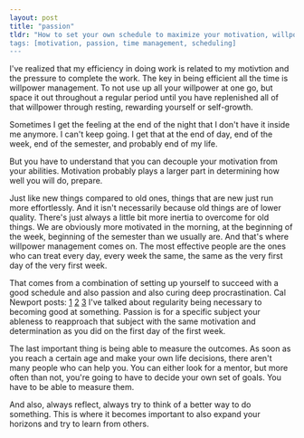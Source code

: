 ```yaml
---
layout: post
title: "passion"
tldr: "How to set your own schedule to maximize your motivation, willpower management to accomplish difficult things
tags: [motivation, passion, time management, scheduling]
---
```


[1]: http://calnewport.com/blog/2009/02/16/the-danger-of-deep-procratination/
[2]: http://calnewport.com/blog/2010/04/29/the-upside-of-deep-procrastination/
[3]: http://calnewport.com/blog/2011/07/15/how-to-cure-deep-procrastination/

I've realized that my efficiency in doing work is related to my motivtion and the pressure to complete the work. The key in being efficient all the time is willpower management. To not use up all your willpower at one go, but space it out throughout a regular period until you have replenished all of that willpower through resting, rewarding yourself or self-growth.

Sometimes I get the feeling at the end of the night that I don't have it inside me anymore. I can't keep going. I get that at the end of day, end of the week, end of the semester, and probably end of my life.

But you have to understand that you can decouple your motivation from your abilities. Motivation probably plays a larger part in determining how well you will do, prepare.

Just like new things compared to old ones, things that are new just run more effortlessly. And it isn't necessarily because old things are of lower quality. There's just always a little bit more inertia to overcome for old things. We are obviously more motivated in the morning, at the beginning of the week, beginning of the semester than we usually are. And that's where willpower management comes on. The most effective people are the ones who can treat every day, every week the same, the same as the very first day of the very first week.

That comes from a combination of setting up yourself to succeed with a good schedule and also passion and also curing deep procrastination. Cal Newport posts: [1][1] [2][2] [3][3]
I've talked about regularity being necessary to becoming good at something. Passion is for a specific subject your ableness to reapproach that subject with the same motivation and determination as you did on the first day of the first week.

The last important thing is being able to measure the outcomes. As soon as you reach a certain age and make your own life decisions, there aren't many people who can help you. You can either look for a mentor, but more often than not, you're going to have to decide your own set of goals. You have to be able to measure them. 

And also, always reflect, always try to think of a better way to do something. This is where it becomes important to also expand your horizons and try to learn from others.



